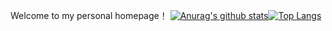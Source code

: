 Welcome to my personal homepage！
[![Anurag's github stats](https://github-readme-stats.vercel.app/api?username=songsshao&show_icons=true)](https://github.com/anuraghazra/github-readme-stats)[![Top Langs](https://github-readme-stats.vercel.app/api/top-langs/?username=songsshao)](https://github.com/SongsShao/songsshao.github.io)

